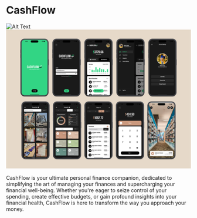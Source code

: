 # CashFlow

![Alt Text](assets/README_Images/mainPhoto.png)
![Alt Text](assets/README_Images/secondPhoto.png)

CashFlow is your ultimate personal finance companion, dedicated to simplifying the art of managing your finances and supercharging your financial well-being. Whether you're eager to seize control of your spending, create effective budgets, or gain profound insights into your financial health, CashFlow is here to transform the way you approach your money.
